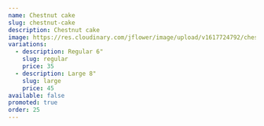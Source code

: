 ```yaml
---
name: Chestnut cake
slug: chestnut-cake
description: Chestnut cake
image: https://res.cloudinary.com/jflower/image/upload/v1617724792/chestnut-cake_vewst3.jpg
variations:
  - description: Regular 6"
    slug: regular
    price: 35
  - description: Large 8"
    slug: large
    price: 45
available: false
promoted: true
order: 25
---
```

